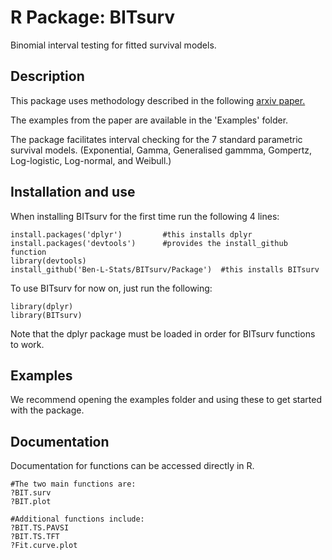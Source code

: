 # R Package: BITsurv
Binomial interval testing for fitted survival models.

## Description
This package uses methodology described in the following [arxiv paper.](https://arxiv.org/abs/2406.00730)

The examples from the paper are available in the 'Examples' folder.
 
The package facilitates interval checking for the 7 standard parametric survival models. (Exponential, Gamma, Generalised gammma, Gompertz, Log-logistic, Log-normal, and Weibull.)
 
## Installation and use
When installing BITsurv for the first time run the following 4 lines:
```
install.packages('dplyr')         #this installs dplyr
install.packages('devtools')      #provides the install_github function
library(devtools)
install_github('Ben-L-Stats/BITsurv/Package')  #this installs BITsurv
```

To use BITsurv for now on, just run the following:
```
library(dplyr)
library(BITsurv)
```
Note that the dplyr package must be loaded in order for BITsurv functions to work. 

## Examples
We recommend opening the examples folder and using these to get started with the package. 

## Documentation
Documentation for functions can be accessed directly in R.
```
#The two main functions are:
?BIT.surv
?BIT.plot

#Additional functions include:
?BIT.TS.PAVSI
?BIT.TS.TFT
?Fit.curve.plot
